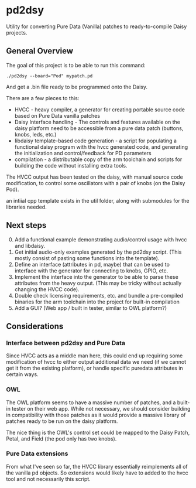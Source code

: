 # pd2dsy

Utility for converting Pure Data (Vanilla) patches to ready-to-compile Daisy projects.

## General Overview

The goal of this project is to be able to run this command:

```
./pd2dsy --board="Pod" mypatch.pd
```

And get a .bin file ready to be programmed onto the Daisy.

There are a few pieces to this:

* HVCC - heavy compiler, a generator for creating portable source code based on Pure Data vanilla patches
* Daisy Interface handling - The controls and features available on the daisy platform need to be accessible from a pure data patch (buttons, knobs, leds, etc.)
* libdaisy template-based code generation - a script for populating a functional daisy program with the hvcc generated code, and generating the initialization and control/feedback for PD parameters
* compilation - a distributable copy of the arm toolchain and scripts for building the code without installing extra tools.

The HVCC output has been tested on the daisy, with manual source code modification, to control some oscillators with a pair of knobs (on the Daisy Pod).

an intiial cpp template exists in the util folder, along with submodules for the libraries needed.

## Next steps

0. Add a functional example demonstrating audio/control usage with hvcc and libdaisy.
1. Get initial audio-only examples generated by the pd2dsy script. (This mostly consist of pasting some functions into the template).
2. Define an interface (attributes in pd, maybe) that can be used to interface with the generator for connecting to knobs, GPIO, etc.
3. Implement the interface into the generator to be able to parse these attributes from the heavy output. (This may be tricky without actually changing the HVCC code).
4. Double check licensing requirements, etc. and bundle a pre-compiled binaries for the arm toolchain into the project for built-in compilation
5. Add a GUI? (Web app / built in tester, similar to OWL platform?)

## Considerations

### Interface between pd2dsy and Pure Data

Since HVCC acts as a middle man here, this could end up requiring some modification of hvcc to either output additional data we need (if we cannot get it from the existing platform), or handle specific puredata attributes in certain ways.

### OWL

The OWL platform seems to have a massive number of patches, and a built-in tester on their web app. While not necessary, we should consider building in compatibility with those patches as it would provide a massive library of patches ready to be run on the daisy platform. 

The nice thing is the OWL's control set could be mapped to the Daisy Patch, Petal, and Field (the pod only has two knobs). 

### Pure Data extensions

From what I've seen so far, the HVCC library essentially reimplements all of the vanilla pd objects. So extensions would likely have to added to the hvcc tool and not necessarily this script.

